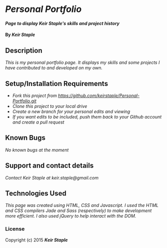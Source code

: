 # _Personal Portfolio_

#### _Page to display Keir Staple's skills and project history_

#### By _**Keir Staple**_

## Description

_This is my personal portfolio page. It displays my skills and some projects I have contributed to and developed on my own._

## Setup/Installation Requirements

* _Fork this project from https://github.com/keirstaple/Personal-Portfolio.git_
* _Clone this project to your local drive_
* _Create a new branch for your personal edits and viewing_
* _If you want edits to be included, push them back to your Github account and create a pull request_

## Known Bugs

_No known bugs at the moment_

## Support and contact details

_Contact Keir Staple at keir.staple@gmail.com_

## Technologies Used

_This page was created using HTML, CSS and Javascript. I used the HTML and CSS compilers Jade and Sass (respectively) to make development more efficient. I also used jQuery to help interact with the DOM._

### License

Copyright (c) 2015 **_Keir Staple_**
